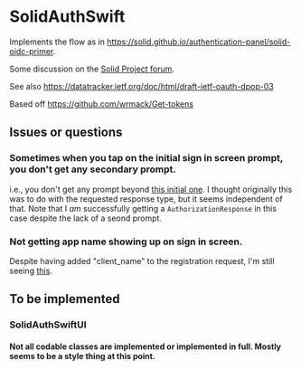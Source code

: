 # SolidAuthSwift

Implements the flow as in https://solid.github.io/authentication-panel/solid-oidc-primer.

Some discussion on the [Solid Project forum](https://forum.solidproject.org/t/both-client-and-server-accessing-a-pod/4511/6).

See also https://datatracker.ietf.org/doc/html/draft-ietf-oauth-dpop-03

Based off https://github.com/wrmack/Get-tokens

## Issues or questions
### Sometimes when you tap on the initial sign in screen prompt, you don't get any secondary prompt.
i.e., you don't get any prompt beyond [this initial one](./Docs/README/InitialPrompt.png).
I thought originally this was to do with the requested response type, but it seems independent of that.
Note that I *am* successfully getting a `AuthorizationResponse` in this case despite the lack of a seond prompt.

### Not getting app name showing up on sign in screen.
Despite having added "client_name" to the registration request, I'm still seeing [this](./Docs/README/AuthorizeNull.png).

## To be implemented
### SolidAuthSwiftUI
#### Not all codable classes are implemented or implemented in full. Mostly seems to be a style thing at this point.
